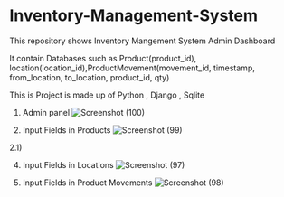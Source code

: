 
# Inventory-Management-System

This repository shows Inventory Mangement System Admin Dashboard

It contain Databases such as Product(product_id), location(location_id),ProductMovement(movement_id, timestamp, from_location, to_location, product_id, qty)

This is Project is made up of Python , Django , Sqlite

1) Admin panel
![Screenshot (100)](https://github.com/Kaviyarasu-B/Inventory-Management-System/assets/112810795/6d1f151f-e3bc-4e1b-b870-da9c4877b0ff)

2) Input Fields in Products
![Screenshot (99)](https://github.com/Kaviyarasu-B/Inventory-Management-System/assets/112810795/2ae64139-1b95-4d96-bce5-8bde7ccb4f76)

2.1)

4) Input Fields in Locations
![Screenshot (97)](https://github.com/Kaviyarasu-B/Inventory-Management-System/assets/112810795/dd395611-1894-4ad5-a7d4-393ee3cf446f)

5) Input Fields in Product Movements
![Screenshot (98)](https://github.com/Kaviyarasu-B/Inventory-Management-System/assets/112810795/6249c480-544b-4145-877e-7f86ea0bd651)

